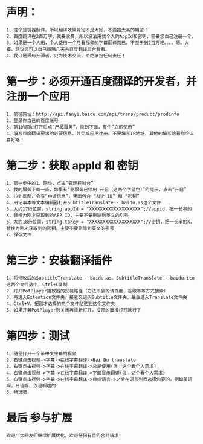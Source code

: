 # 声明：
    1、这个是机器翻译。所以翻译效果肯定不是太好，不要抱太高的期望！
    2、百度翻译在2百万字，就要收费，所以没法用我个人的AppId和密钥，需要您自己注册一个。
    3、如果是一个人用，个人使用一个月看视频的字幕翻译而已，不至于到2百万吧。。。。嗯。大概。建议您可以自己每隔几天去百度翻译后台看看。
    4、我只是源码开源者，只为技术交流，拒绝承担任何责任！

# 第一步：必须开通百度翻译的开发者，并注册一个应用
    1、前往网址：http://api.fanyi.baidu.com/api/trans/product/prodinfo
    2、登录你自己的百度账号
    3、第1的网址打开后点“产品服务”，拉到下面，有个“立即使用”
    4、填写百度翻译要求的必要信息，并完成应用注册，不要填写IP地址，其他的填写啥看你个人喜好咯！

# 第二步：获取 appId 和 密钥
    1、第一步中的1，网址，点击“管理控制台”
    2、我的服务下面一点，如果有“此服务已停用 开启（这两个字蓝色）”的提示，点击“开启”
    3、拉到底部，会有“申请信息”，里面包含 “APP ID” 和 “密钥”
    4、用记事本等文本编辑器打开SubtitleTranslate - baidu.as这个文件
    5、大约17行位置，string appId = "XXXXXXXXXXXXXXXXXXX";//appid，把一长串的X，替换为刚才获取到的APP ID，主要不要删除到英文的引号
    6、大约18行位置，string toKey = "XXXXXXXXXXXXXXXXXXX";//密钥，把一长串的X，替换为刚才获取到的密钥，主要不要删除到英文的引号
    7、保存文件

# 第三步：安装翻译插件
    1、将修改后的SubtitleTranslate - baidu.as、SubtitleTranslate - baidu.ico这两个文件选中，Ctrl+C复制
    2、打开PotPlayer播放器的安装路径（方法不会的请百度、谷歌等等方式搜索）
    3、再进入Extention文件夹，接着又进入Subtitle文件夹、最后进入Translate文件夹
    4、Ctrl+V，把刚才选择的两个文件粘贴到这个文件夹
    5、如果开着PotPlayer则关闭再重新打开，没开的直接打开就行了

# 第四步：测试
    1、随便打开一个带中文字幕的视频
    2、右键点击视频->字幕->在线字幕翻译->Bai Du translate
    3、右键点击视频->字幕->在线字幕翻译->总是使用(注：这个看个人需求)
    4、右键点击视频->字幕->在线字幕翻译->下面显示翻译(注：这个看个人需求)
    5、右键点击视频->字幕->在线字幕翻译->目标语言->之后在语言列表选择你要的，例如英语啊，日语啊、汉语啊啥的
    6、畅玩吧
    
# 最后 参与扩展
    欢迎广大网友们继续扩展优化，欢迎任何有益的合并请求!
